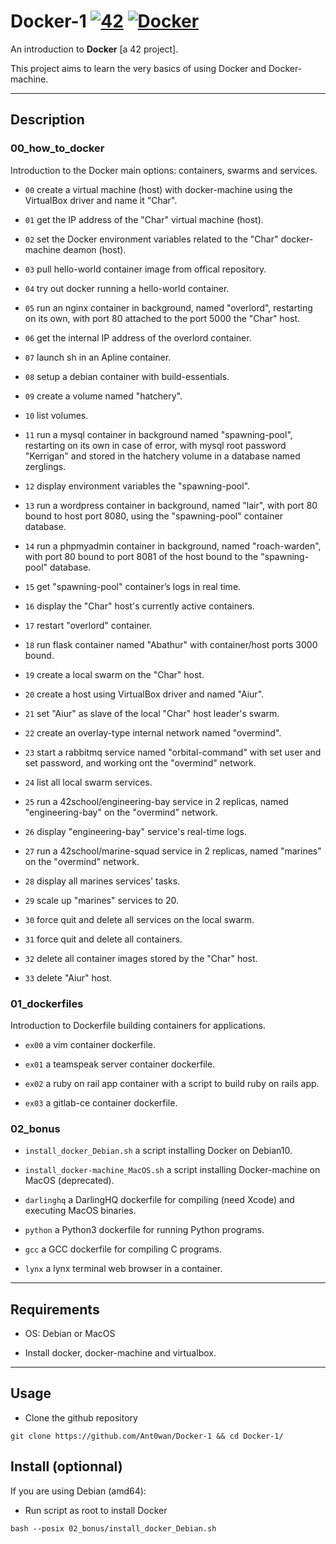 # Docker-1 [![42](https://i.imgur.com/9NXfcit.jpg)](i.imgur.com/9NXfcit.jpg) [![Docker](https://imgur.com/r7z0QOR.png)](imgur.com/r7z0QOR.png)

An introduction to **Docker** [a 42 project].

This project aims to learn the very basics of using Docker and Docker-machine.

---

## Description

### 00_how_to_docker

Introduction to the Docker main options: containers, swarms and services.

- `00` create a virtual machine (host) with docker-machine using the VirtualBox driver and name it "Char".

- `01` get the IP address of the "Char" virtual machine (host).

- `02` set the Docker environment variables related to the "Char" docker-machine deamon (host).

- `03` pull hello-world container image from offical repository.

- `04` try out docker running a hello-world container.

- `05` run an nginx container in background, named "overlord", restarting on its own, with port 80 attached to the port 5000 the "Char" host.

- `06` get the internal IP address of the overlord container.

- `07` launch sh in an Apline container.

- `08` setup a debian container with build-essentials.

- `09` create a volume named "hatchery".

- `10` list volumes.

- `11` run a mysql container in background named "spawning-pool", restarting on its own in case of error, with mysql root password "Kerrigan" and stored in the hatchery volume in a database named zerglings.

- `12` display environment variables the "spawning-pool".

- `13` run a wordpress container in background, named "lair", with port 80 bound to host port 8080, using the "spawning-pool" container database.

- `14` run a phpmyadmin container in background, named "roach-warden", with port 80 bound to port 8081 of the host bound to the "spawning-pool" database.

- `15` get "spawning-pool" container’s logs in real time.

- `16` display the "Char" host's currently active containers.

- `17` restart "overlord" container.

- `18` run flask container named "Abathur" with container/host ports 3000 bound.

- `19` create a local swarm on the "Char" host.

- `20` create a host using VirtualBox driver and named "Aiur".

- `21` set "Aiur" as slave of the local "Char" host leader's swarm.

- `22` create an overlay-type internal network named "overmind".

- `23` start a rabbitmq service named "orbital-command" with set user and set password, and working ont the "overmind" network.

- `24` list all local swarm services.

- `25` run a 42school/engineering-bay service in 2 replicas, named "engineering-bay" on the "overmind" network.

- `26` display "engineering-bay" service's real-time logs.

- `27` run a 42school/marine-squad service in 2 replicas, named "marines" on the "overmind" network.

- `28` display all marines services' tasks.

- `29` scale up "marines" services to 20.

- `30` force quit and delete all services on the local swarm.

- `31` force quit and delete all containers.

- `32` delete all container images stored by the "Char" host.

- `33` delete "Aiur" host.

### 01_dockerfiles

Introduction to Dockerfile building containers for applications.

- `ex00` a vim container dockerfile.

- `ex01` a teamspeak server container dockerfile.

- `ex02` a ruby on rail app container with a script to build ruby on rails app.

- `ex03` a gitlab-ce container dockerfile.

### 02_bonus

- `install_docker_Debian.sh` a script installing Docker on Debian10.

- `install_docker-machine_MacOS.sh` a script installing Docker-machine on MacOS (deprecated).

- `darlinghq` a DarlingHQ dockerfile for compiling (need Xcode) and executing MacOS binaries.

- `python` a Python3 dockerfile for running Python programs.

- `gcc` a GCC dockerfile for compiling C programs.

- `lynx` a lynx terminal web browser in a container.

---

## Requirements

- OS: Debian or MacOS

- Install docker, docker-machine and virtualbox.

---

## Usage

- Clone the github repository

```shell=
git clone https://github.com/Ant0wan/Docker-1 && cd Docker-1/
```

## Install (optionnal)

If you are using Debian (amd64):

- Run script as root to install Docker

```shell=
bash --posix 02_bonus/install_docker_Debian.sh
```
